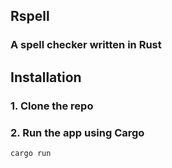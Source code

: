 ## Rspell

### A spell checker written in Rust

## Installation

### 1. Clone the repo

### 2. Run the app using Cargo

```shell
cargo run
```


